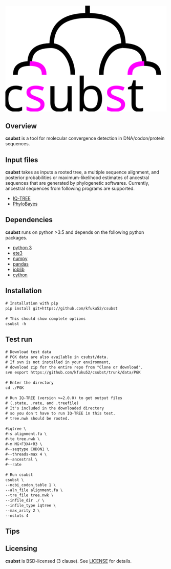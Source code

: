 ![](logo/logo_csubst.svg)

## Overview
**csubst** is a tool for molecular convergence detection in DNA/codon/protein sequences.

## Input files
**csubst** takes as inputs a rooted tree, a multiple sequence alignment, and posterior probabilities or maximum-likelihood estimates of ancestral sequences that are generated by phylogenetic softwares. Currently, ancestral sequences from following programs are supported.
* [IQ-TREE](http://www.iqtree.org/)
* [PhyloBayes](http://www.atgc-montpellier.fr/phylobayes/)

## Dependencies
**csubst** runs on python >3.5 and depends on the following python packages.
* [python 3](https://www.python.org/)
* [ete3](https://github.com/etetoolkit/ete)
* [numpy](https://github.com/numpy/numpy)
* [pandas](https://github.com/pandas-dev/pandas)
* [joblib](https://github.com/joblib/joblib)
* [cython](https://cython.org/)

## Installation
```
# Installation with pip
pip install git+https://github.com/kfuku52/csubst

# This should show complete options
csubst -h 
```

## Test run
```
# Download test data
# PGK data are also available in csubst/data.
# If svn is not installed in your environment, 
# download zip for the entire repo from "Clone or download". 
svn export https://github.com/kfuku52/csubst/trunk/data/PGK

# Enter the directory
cd ./PGK

# Run IQ-TREE (version >=2.0.0) to get output files 
# (.state, .rate, and .treefile)
# It's included in the downloaded directory 
# so you don't have to run IQ-TREE in this test.
# tree.nwk should be rooted.

#iqtree \
#-s alignment.fa \
#-te tree.nwk \
#-m MG+F3X4+R3 \
#--seqtype CODON1 \
#--threads-max 4 \
#--ancestral \
#--rate

# Run csubst
csubst \
--ncbi_codon_table 1 \
--aln_file alignment.fa \
--tre_file tree.nwk \
--infile_dir ./ \
--infile_type iqtree \
--max_arity 2 \
--nslots 4
```
## Tips

## Licensing
**csubst** is BSD-licensed (3 clause). See [LICENSE](LICENSE) for details.